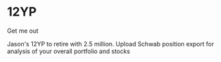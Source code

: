 # 12YP
Get me out

Jason's 12YP to retire with 2.5 million. Upload Schwab position export for analysis of your overall portfolio and stocks
